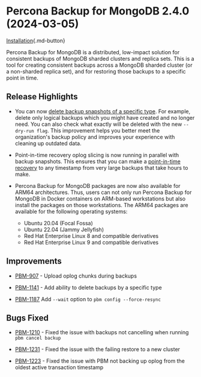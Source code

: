 # Percona Backup for MongoDB 2.4.0 (2024-03-05)

[Installation](../installation.md){.md-button}


Percona Backup for MongoDB is a distributed, low-impact solution for consistent backups of MongoDB sharded clusters and replica sets. This is a tool for creating consistent backups across a MongoDB sharded cluster (or a non-sharded replica set), and for restoring those backups to a specific point in time.

## Release Highlights

* You can now [delete backup snapshots of a specific type](../usage/delete-backup.md#__tabbed_2_3). For example, delete only logical backups which you might have created and no longer need. You can also check what exactly will be deleted with the new `--dry-run flag`. This improvement helps you better meet the organization's backup policy and improves your experience with cleaning up outdated data.
* Point-in-time recovery oplog slicing is now running in parallel with backup snapshots. This ensures that you can make a [point-in-time recovery](../pitr-tutorial.md) to any timestamp from very large backups that take hours to make.
* Percona Backup for MongoDB packages are now also available for ARM64 architectures. Thus, users can not only run Percona Backup for MongoDB in Docker containers on ARM-based workstations but also install the packages on those workstations. The ARM64 packages are available for the following operating systems:

    * Ubuntu 20.04 (Focal Fossa)   
    * Ubuntu 22.04 (Jammy Jellyfish)
    * Red Hat Enterprise Linux 8 and compatible derivatives
    * Red Hat Enterprise Linux 9 and compatible derivatives



## Improvements

* [PBM-907](https://perconadev.atlassian.net/browse/PBM-907) - Upload oplog chunks during backups

* [PBM-1141](https://perconadev.atlassian.net/browse/PBM-1141) - Add ability to delete backups by a specific type 

* [PBM-1187](https://perconadev.atlassian.net/browse/PBM-1187) Add `--wait` option to `pbm config --force-resync`

## Bugs Fixed

* [PBM-1210](https://perconadev.atlassian.net/browse/PBM-1210) - Fixed the issue with backups not cancelling when running `pbm cancel backup` 

* [PBM-1231](https://perconadev.atlassian.net/browse/PBM-1231) - Fixed the issue with the failing restore to a new cluster

* [PBM-1223](https://perconadev.atlassian.net/browse/PBM-1223) - Fixed the issue with PBM not backing up oplog from the oldest active transaction timestamp 


